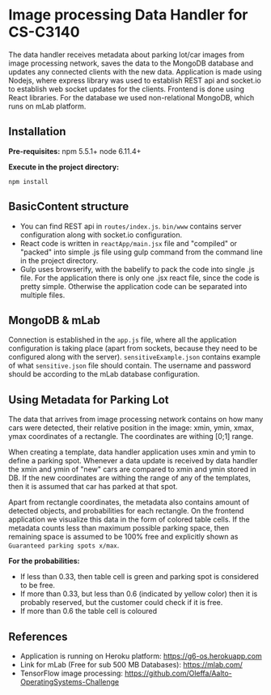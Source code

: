 # Image processing Data Handler for CS-C3140
The data handler receives metadata about parking lot/car images from image processing network,
saves the data to the MongoDB database and updates any connected clients with the new data.
Application is made using Nodejs, where express library was used to establish REST api and
socket.io to establish web socket updates for the clients. Frontend is done using React libraries.
For the database we used non-relational MongoDB, which runs on mLab platform.
## Installation
**Pre-requisites:** npm 5.5.1+ node 6.11.4+

**Execute in the project directory:**

`npm install`

## BasicContent structure
 - You can find REST api in `routes/index.js`. `bin/www` contains server configuration along with socket.io configuration.
 - React code is written in `reactApp/main.jsx` file and "compiled" or "packed" into simple .js file using
gulp command from the command line in the project directory.
 - Gulp uses browserify, with the babelify to pack the code into single .js file.
For the application there is only one .jsx react file, since the code is pretty simple. Otherwise the application
code can be separated into multiple files.
## MongoDB & mLab
Connection is established in the `app.js` file, where all the application configuration is taking place (apart from sockets,
because they need to be configured along with the server). `sensitiveExample.json` contains example of what `sensitive.json` file should contain.
The username and password should be according to the mLab database configuration.
## Using Metadata for Parking Lot
The data that arrives from image processing network contains on how many cars were detected,
their relative position in the image: xmin, ymin, xmax, ymax coordinates of a rectangle. The coordinates are withing
[0;1] range.

When creating a template, data handler application uses xmin and ymin to define a parking spot.
Whenever a data update is received by data handler the xmin and ymin of "new" cars are compared to xmin and ymin stored in DB.
If the new coordinates are withing the range of any of the templates, then it is assumed that car has parked at that spot.

Apart from rectangle coordinates, the metadata also contains amount of detected objects, and probabilities for each rectangle.
On the frontend application we visualize this data in the form of colored table cells. If the metadata counts
less than maximum possible parking space, then remaining space is assumed to be 100% free and explicitly shown as
`Guaranteed parking spots x/max`.

**For the probabilities:**
 - If less than 0.33, then table cell is green and parking spot
is considered to be free.
 - If more than 0.33, but less than 0.6 (indicated by yellow color) then it is probably reserved, but the customer could check if it is free.
 - If more than 0.6 the table cell is coloured

## References
 - Application is running on Heroku platform: https://g6-os.herokuapp.com
 - Link for mLab (Free for sub 500 MB Databases): https://mlab.com/
 - TensorFlow image processing: https://github.com/Oleffa/Aalto-OperatingSystems-Challenge

